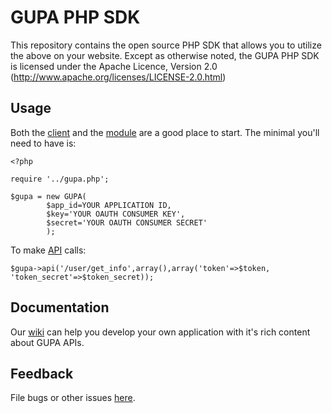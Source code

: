 GUPA PHP SDK
================

This repository contains the open source PHP SDK that allows you to utilize the
above on your website. Except as otherwise noted, the GUPA PHP SDK
is licensed under the Apache Licence, Version 2.0
(http://www.apache.org/licenses/LICENSE-2.0.html)


Usage
-----

Both the [client][client] and the [module][module] are a good place to start. The minimal you'll need to
have is:

    <?php

    require '../gupa.php';

    $gupa = new GUPA(
			$app_id=YOUR APPLICATION ID,
			$key='YOUR OAUTH CONSUMER KEY',
			$secret='YOUR OAUTH CONSUMER SECRET'
			);
			

To make [API][API] calls:

    $gupa->api('/user/get_info',array(),array('token'=>$token, 'token_secret'=>$token_secret));


[client]: http://github.com/mtrcn/GUPA-PHP-SDK/blob/master/client/index.php
[module]: http://github.com/mtrcn/GUPA-PHP-SDK/blob/master/module/index.php
[API]: http://developers.facebook.com/docs/api


Documentation
--------
Our [wiki] can help you develop your own application with it's rich content about GUPA APIs.

[wiki]: http://www.geomatikuygulamalar.com/wiki

Feedback
--------

File bugs or other issues [here][issues].

[issues]: http://github.com/facebook/GUPA-PHP-SDK/issues
